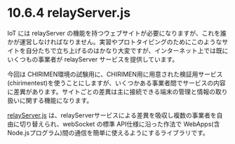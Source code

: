 # 10.6.4 relayServer.js

IoT には relayServer の機能を持つウェブサイトが必要になりますが、これを誰かが運営しなければなりません。実習やプロトタイピングのためにこのようなサイトを自分たちで立ち上げるのはかなり大変ですが、インターネット上では既にいくつもの事業者が relayServer サービスを提供しています。

今回は CHIRIMEN環境の試験用に、CHIRIMEN用に用意された検証用サービス(chirimentest)を使うことにしますが、いくつかある事業者間でサービスの内容に差異があります。サイトごとの差異は主に接続できる端末の管理と情報の取り扱いに関する機能になります。

[relayServer.js](https://www.chirimen.org/remote-connection/) は、relayServerサービスによる差異を吸収し複数の事業者を自由に切り替えられ、webSocket の標準 API仕様に沿った作法で WebApps(含Node.jsプログラム)間の通信を簡単に使えるようにするライブラリです。